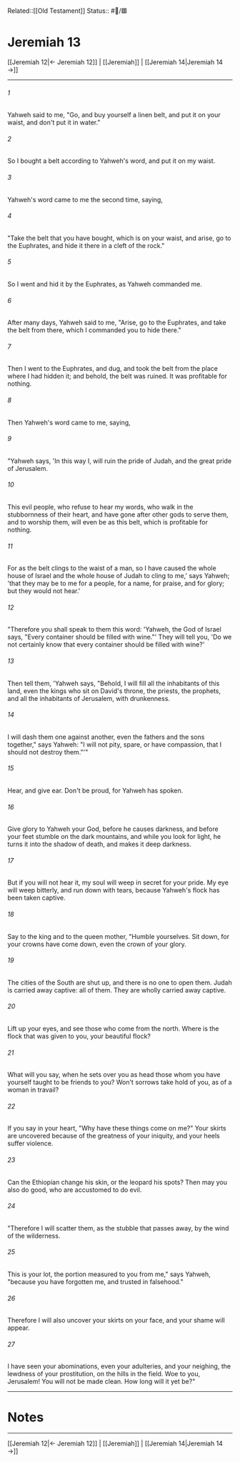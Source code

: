 Related::[[Old Testament]]
Status:: #📖/🟥
# Jeremiah 13

[[Jeremiah 12|← Jeremiah 12]] | [[Jeremiah]] | [[Jeremiah 14|Jeremiah 14 →]]
***



###### 1 
Yahweh said to me, "Go, and buy yourself a linen belt, and put it on your waist, and don't put it in water." 

###### 2 
So I bought a belt according to Yahweh's word, and put it on my waist. 

###### 3 
Yahweh's word came to me the second time, saying, 

###### 4 
"Take the belt that you have bought, which is on your waist, and arise, go to the Euphrates, and hide it there in a cleft of the rock." 

###### 5 
So I went and hid it by the Euphrates, as Yahweh commanded me. 

###### 6 
After many days, Yahweh said to me, "Arise, go to the Euphrates, and take the belt from there, which I commanded you to hide there." 

###### 7 
Then I went to the Euphrates, and dug, and took the belt from the place where I had hidden it; and behold, the belt was ruined. It was profitable for nothing. 

###### 8 
Then Yahweh's word came to me, saying, 

###### 9 
"Yahweh says, 'In this way I, will ruin the pride of Judah, and the great pride of Jerusalem. 

###### 10 
This evil people, who refuse to hear my words, who walk in the stubbornness of their heart, and have gone after other gods to serve them, and to worship them, will even be as this belt, which is profitable for nothing. 

###### 11 
For as the belt clings to the waist of a man, so I have caused the whole house of Israel and the whole house of Judah to cling to me,' says Yahweh; 'that they may be to me for a people, for a name, for praise, and for glory; but they would not hear.' 

###### 12 
"Therefore you shall speak to them this word: 'Yahweh, the God of Israel says, "Every container should be filled with wine."' They will tell you, 'Do we not certainly know that every container should be filled with wine?' 

###### 13 
Then tell them, 'Yahweh says, "Behold, I will fill all the inhabitants of this land, even the kings who sit on David's throne, the priests, the prophets, and all the inhabitants of Jerusalem, with drunkenness. 

###### 14 
I will dash them one against another, even the fathers and the sons together," says Yahweh: "I will not pity, spare, or have compassion, that I should not destroy them."'" 

###### 15 
Hear, and give ear. Don't be proud, for Yahweh has spoken. 

###### 16 
Give glory to Yahweh your God, before he causes darkness, and before your feet stumble on the dark mountains, and while you look for light, he turns it into the shadow of death, and makes it deep darkness. 

###### 17 
But if you will not hear it, my soul will weep in secret for your pride. My eye will weep bitterly, and run down with tears, because Yahweh's flock has been taken captive. 

###### 18 
Say to the king and to the queen mother, "Humble yourselves. Sit down, for your crowns have come down, even the crown of your glory. 

###### 19 
The cities of the South are shut up, and there is no one to open them. Judah is carried away captive: all of them. They are wholly carried away captive. 

###### 20 
Lift up your eyes, and see those who come from the north. Where is the flock that was given to you, your beautiful flock? 

###### 21 
What will you say, when he sets over you as head those whom you have yourself taught to be friends to you? Won't sorrows take hold of you, as of a woman in travail? 

###### 22 
If you say in your heart, "Why have these things come on me?" Your skirts are uncovered because of the greatness of your iniquity, and your heels suffer violence. 

###### 23 
Can the Ethiopian change his skin, or the leopard his spots? Then may you also do good, who are accustomed to do evil. 

###### 24 
"Therefore I will scatter them, as the stubble that passes away, by the wind of the wilderness. 

###### 25 
This is your lot, the portion measured to you from me," says Yahweh, "because you have forgotten me, and trusted in falsehood." 

###### 26 
Therefore I will also uncover your skirts on your face, and your shame will appear. 

###### 27 
I have seen your abominations, even your adulteries, and your neighing, the lewdness of your prostitution, on the hills in the field. Woe to you, Jerusalem! You will not be made clean. How long will it yet be?"

---
# Notes


***
[[Jeremiah 12|← Jeremiah 12]] | [[Jeremiah]] | [[Jeremiah 14|Jeremiah 14 →]]
